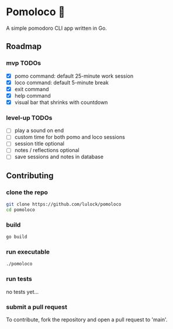 # Pomoloco :tomato:
A simple pomodoro CLI app written in Go.

## Roadmap
### mvp TODOs
- [x] pomo command: default 25-minute work session
- [x] loco command: default 5-minute break
- [x] exit command
- [x] help command
- [x] visual bar that shrinks with countdown

### level-up TODOs
- [ ] play a sound on end
- [ ] custom time for both pomo and loco sessions
- [ ] session title optional
- [ ] notes / reflections optional
- [ ] save sessions and notes in database

## Contributing

### clone the repo

```bash
git clone https://github.com/lulock/pomoloco
cd pomoloco
```

### build 

```bash
go build
```

### run executable

```bash
./pomoloco
```
### run tests 
no tests yet... 

### submit a pull request
To contribute, fork the repository and open a pull request to 'main'.

